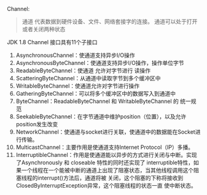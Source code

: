 Channel:
> 通道 代表数据到硬件设备、文件、网络套接字的连接。
> 通道可以处于打开或者关闭两种状态

JDK 1.8 Channel 接口具有11个子接口
1. AsynchronousChannel：使通道支持异步I/O操作
2. AsynchronousByteChannel：使通道支持异步I/O操作，操作单位字节
3. ReadableByteChannel：使通道 允许对字节进行 读操作
4. ScatteringByteChannel：从通道中读取字节到多个缓冲区中
5. WritableByteChannel：使通道允许对字节进行操作
6. GatheringByteChannel：可以将多个缓冲区中的数据写入到通道中
7. ByteChannel：ReadableByteChannel 和 WritableByteChannel 的 统一规范
8. SeekableByteChannel：在字节通道中维护position（位置），以及允许position发生改变
9. NetworkChannel：使通道与socket进行关联，使通道中的数据能在Socket进行传输。
10. MulticastChannel：主要作用是使通道支持Internet Protocol（IP）多播。
11. InterruptibleChannel：作用是使通道能以异步的方式进行关闭与中断。实现了Asynchronously 和 closeable 特性的同时还实现了
    interruptible特性，如果一个线程在一个能被中断的通道上出现了阻塞状态，当其他线程调用这个阻塞线程的interrupt()方法后，通道将被
    关闭，这个阻塞的下称将接收到ClosedByInterruptException异常，这个阻塞线程的状态一直 使中断状态。


        